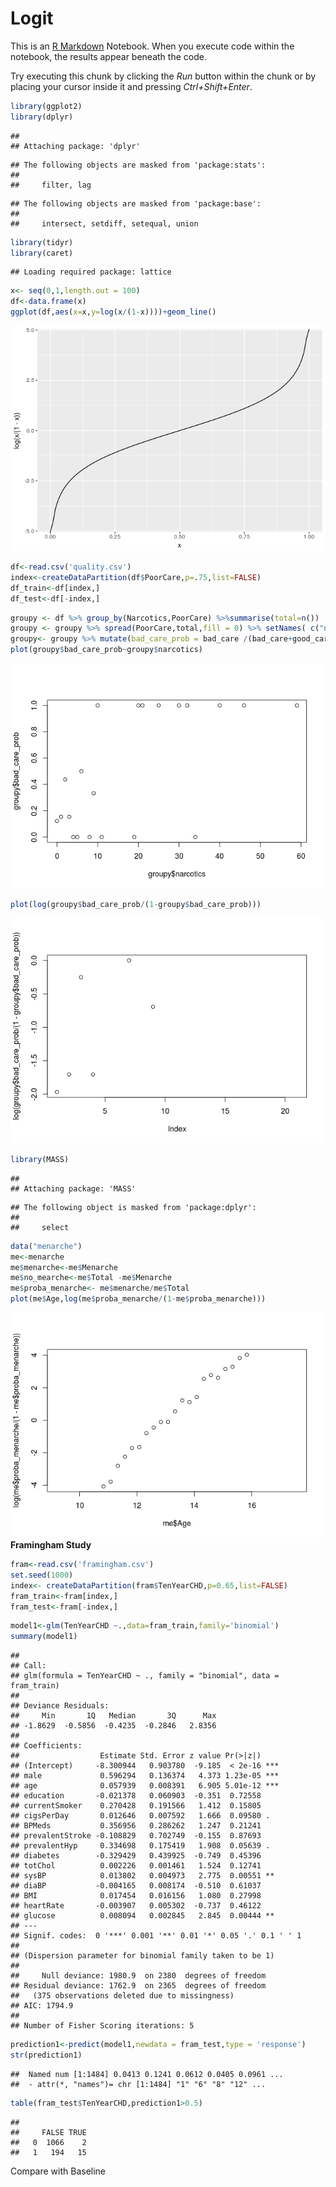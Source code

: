 # Logit

This is an [R Markdown](http://rmarkdown.rstudio.com) Notebook. When you execute code within the notebook, the results appear beneath the code. 

Try executing this chunk by clicking the *Run* button within the chunk or by placing your cursor inside it and pressing *Ctrl+Shift+Enter*. 


```r
library(ggplot2)
library(dplyr)
```

```
## 
## Attaching package: 'dplyr'
```

```
## The following objects are masked from 'package:stats':
## 
##     filter, lag
```

```
## The following objects are masked from 'package:base':
## 
##     intersect, setdiff, setequal, union
```

```r
library(tidyr)
library(caret)
```

```
## Loading required package: lattice
```

```r
x<- seq(0,1,length.out = 100)
df<-data.frame(x)
ggplot(df,aes(x=x,y=log(x/(1-x))))+geom_line()
```

![](logit_files/figure-html/unnamed-chunk-1-1.png)<!-- -->


```r
df<-read.csv('quality.csv')
index<-createDataPartition(df$PoorCare,p=.75,list=FALSE)
df_train<-df[index,]
df_test<-df[-index,]
```


```r
groupy <- df %>% group_by(Narcotics,PoorCare) %>%summarise(total=n())
groupy <- groupy %>% spread(PoorCare,total,fill = 0) %>% setNames( c("narcotics", "good_care", "bad_care") )
groupy<- groupy %>% mutate(bad_care_prob = bad_care /(bad_care+good_care))
plot(groupy$bad_care_prob~groupy$narcotics)
```

![](logit_files/figure-html/unnamed-chunk-3-1.png)<!-- -->

```r
plot(log(groupy$bad_care_prob/(1-groupy$bad_care_prob)))
```

![](logit_files/figure-html/unnamed-chunk-3-2.png)<!-- -->


```r
library(MASS)
```

```
## 
## Attaching package: 'MASS'
```

```
## The following object is masked from 'package:dplyr':
## 
##     select
```

```r
data("menarche")
me<-menarche
me$menarche<-me$Menarche
me$no_mearche<-me$Total -me$Menarche
me$proba_menarche<- me$menarche/me$Total
plot(me$Age,log(me$proba_menarche/(1-me$proba_menarche)))
```

![](logit_files/figure-html/unnamed-chunk-4-1.png)<!-- -->
**Framingham Study**

```r
fram<-read.csv('framingham.csv')
set.seed(1000)
index<- createDataPartition(fram$TenYearCHD,p=0.65,list=FALSE)
fram_train<-fram[index,]
fram_test<-fram[-index,]
```


```r
model1<-glm(TenYearCHD ~.,data=fram_train,family='binomial')
summary(model1)
```

```
## 
## Call:
## glm(formula = TenYearCHD ~ ., family = "binomial", data = fram_train)
## 
## Deviance Residuals: 
##     Min       1Q   Median       3Q      Max  
## -1.8629  -0.5856  -0.4235  -0.2846   2.8356  
## 
## Coefficients:
##                  Estimate Std. Error z value Pr(>|z|)    
## (Intercept)     -8.300944   0.903780  -9.185  < 2e-16 ***
## male             0.596294   0.136374   4.373 1.23e-05 ***
## age              0.057939   0.008391   6.905 5.01e-12 ***
## education       -0.021378   0.060903  -0.351  0.72558    
## currentSmoker    0.270428   0.191566   1.412  0.15805    
## cigsPerDay       0.012646   0.007592   1.666  0.09580 .  
## BPMeds           0.356956   0.286262   1.247  0.21241    
## prevalentStroke -0.108829   0.702749  -0.155  0.87693    
## prevalentHyp     0.334698   0.175419   1.908  0.05639 .  
## diabetes        -0.329429   0.439925  -0.749  0.45396    
## totChol          0.002226   0.001461   1.524  0.12741    
## sysBP            0.013802   0.004973   2.775  0.00551 ** 
## diaBP           -0.004165   0.008174  -0.510  0.61037    
## BMI              0.017454   0.016156   1.080  0.27998    
## heartRate       -0.003907   0.005302  -0.737  0.46122    
## glucose          0.008094   0.002845   2.845  0.00444 ** 
## ---
## Signif. codes:  0 '***' 0.001 '**' 0.01 '*' 0.05 '.' 0.1 ' ' 1
## 
## (Dispersion parameter for binomial family taken to be 1)
## 
##     Null deviance: 1980.9  on 2380  degrees of freedom
## Residual deviance: 1762.9  on 2365  degrees of freedom
##   (375 observations deleted due to missingness)
## AIC: 1794.9
## 
## Number of Fisher Scoring iterations: 5
```

```r
prediction1<-predict(model1,newdata = fram_test,type = 'response')
str(prediction1)
```

```
##  Named num [1:1484] 0.0413 0.1241 0.0612 0.0405 0.0961 ...
##  - attr(*, "names")= chr [1:1484] "1" "6" "8" "12" ...
```

```r
table(fram_test$TenYearCHD,prediction1>0.5)
```

```
##    
##     FALSE TRUE
##   0  1066    2
##   1   194   15
```
Compare with Baseline


